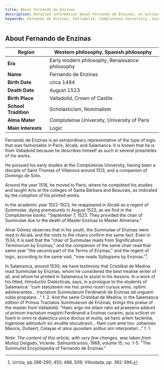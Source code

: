 ```yaml
---
title: About Fernando de Enzinas
description: Detailed information about Fernando de Enzinas, an extraordinary representative of the type of logic that was fashionable in Paris, Alcalá, and Salamanca.
keywords: Fernando de Enzinas, Valladolid, Complutense University, Saint Thomas of Villanova, Domingo de Soto, Santa Bárbara, Beauvais, Summulae, Alcalá, Salamanca, medieval logic, renaissance logic, University of Paris, Collège de Montaigu, logic
---
```


## About Fernando de Enzinas

| **Region**           | Western philosophy, Spanish philosophy |
|----------------------|----------------------------------------|
| **Era**              | Early modern philosophy, Renaissance philosophy |
| **Name**             | Fernando de Enzinas                    |
| **Birth Date**       | circa 1494                             |
| **Death Date**       | August 1523                            |
| **Birth Place**      | Valladolid, Crown of Castile           |
| **School Tradition** | Scholasticism, Nominalism              |
| **Alma Mater**       | Complutense University, University of Paris |
| **Main Interests**   | Logic                                  |

Fernando de Enzinas is an extraordinary representative of the type of logic that was fashionable in Paris, Alcalá, and Salamanca. It is known that he is from Valladolid because he describes himself as such in several preambles of his works.

He pursued his early studies at the Complutense University, having been a disciple of Saint Thomas of Villanova around 1513, and a companion of Domingo de Soto.

Around the year 1518, he moved to Paris, where he completed his studies and taught Arts at the colleges of Santa Bárbara and Beauvais, as indicated by the colophon of his printed works.

In the academic year 1522-1523, he reappeared in Alcalá as a regent of Summulae, dying prematurely in August 1523, as we find in the Complutense books: "September 7, 1523. They provided the chair of Summulae due to the death of Master Enzinas to Master Almenara."

Alvar Gómez observes that in his youth, the Summulae of Enzinas were read in Alcalá, and the visits to the chairs confirm the same fact. Even in 1534, it is said that the "chair of Summulae reads from Significatione Terminorum by Enzinas," and the companion of the same chair read that same year "the second part of the Terms of Enzinas," and the regent of logic, according to the same visit, "now reads Syllogisms by Enzinas."[^1]

In Salamanca, around 1530, we have testimony that Cristóbal de Medina read Summulae by Enzinas, whom he considered the best treatise writer of all, and whom he printed in Salamanca to assist in his lessons. In a work of his titled, Introductio Dialecticae, says, in a prologue to the students of Salamanca: "cum statuissem me hoc primo nostri cursus anno, optimi adolescentes... tractatum Summularum Ferdinandi de Enzinas ad unguem vobis propalare..." f. 2. And the same Cristóbal de Medina, in the Salamanca edition of Primus Tractatus Summularum de Enzinas, brings this praise of the master from Valladolid: "Haec ergo me etiam ratio ad praesens adduxit ut primum tractatum magistri Ferdinandi a Enzinas curarim, quia scilicet vir fuerit in omni re dialectica unice doctus et multa, ad hanc artem facientia, ingeniose admodum sic erudite elucubravit... Nam cum ante hoc Johannes Maioris, Dullaert, Celayas et alios quosdam solitus sim interpretari..." f. 1.

*Note: The content of this article, with very few changes, was taken from* Muñoz Delgado, Vicente. *Salmanticensis*, 1968, volume 15, no. 1-5. "The Summulist Encyclopedia of Fernando de Enzinas."

[^1]: Urriza, pp 288-290, 450, 486, 509; Villoslada, pp. 392-394.
